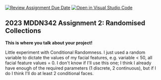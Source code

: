[![Review Assignment Due Date](https://classroom.github.com/assets/deadline-readme-button-8d59dc4de5201274e310e4c54b9627a8934c3b88527886e3b421487c677d23eb.svg)](https://classroom.github.com/a/TMOxyln0)
[![Open in Visual Studio Code](https://classroom.github.com/assets/open-in-vscode-c66648af7eb3fe8bc4f294546bfd86ef473780cde1dea487d3c4ff354943c9ae.svg)](https://classroom.github.com/online_ide?assignment_repo_id=10649385&assignment_repo_type=AssignmentRepo)
## 2023 MDDN342 Assignment 2: Randomised Collections
**This is where you talk about your project!**

Little experiment with Conditional Randomness. I just used a random variable to dictate the values of my facial features, e.g. variable < 50, all facial feature values = 0. I don't know if I'll use this one; I think I already have enough of the required parameters (1 discrete, 2 continuous), but if I do I think I'll do at least 2 conditional faces.